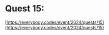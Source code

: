# Quest 15: 

[https://everybody.codes/event/2024/quests/15](https://everybody.codes/event/2024/quests/15)

